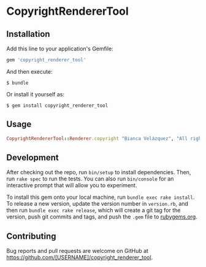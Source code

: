 # CopyrightRendererTool

## Installation

Add this line to your application's Gemfile:

```ruby
gem 'copyright_renderer_tool'
```

And then execute:

    $ bundle

Or install it yourself as:

    $ gem install copyright_renderer_tool

## Usage

```ruby
CopyrightRendererTool::Renderer.copyright "Bianca Velázquez", "All rights reserved"
```

## Development

After checking out the repo, run `bin/setup` to install dependencies. Then, run `rake spec` to run the tests. You can also run `bin/console` for an interactive prompt that will allow you to experiment.

To install this gem onto your local machine, run `bundle exec rake install`. To release a new version, update the version number in `version.rb`, and then run `bundle exec rake release`, which will create a git tag for the version, push git commits and tags, and push the `.gem` file to [rubygems.org](https://rubygems.org).

## Contributing

Bug reports and pull requests are welcome on GitHub at https://github.com/[USERNAME]/copyright_renderer_tool.
